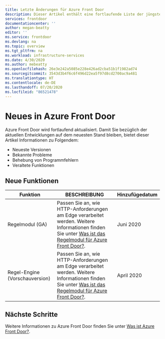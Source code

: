 ```yaml
---
title: Letzte Änderungen für Azure Front Door
description: Dieser Artikel enthält eine fortlaufende Liste der jüngsten Änderungen, die an Azure Front Door vorgenommen wurden.
services: frontdoor
documentationcenter: ''
author: megan-beatty
editor: ''
ms.service: frontdoor
ms.devlang: na
ms.topic: overview
ms.tgt_pltfrm: na
ms.workload: infrastructure-services
ms.date: 4/30/2020
ms.author: mebeatty
ms.openlocfilehash: 26e3e242a5085e228e426ad2cba51b1f1982ad74
ms.sourcegitcommit: 3543d3b4f6c6f496d22ea5f97d8cd2700ac9a481
ms.translationtype: HT
ms.contentlocale: de-DE
ms.lasthandoff: 07/20/2020
ms.locfileid: "86521478"
---
```

# <a name="whats-new-in-azure-front-door"></a>Neues in Azure Front Door

Azure Front Door wird fortlaufend aktualisiert. Damit Sie bezüglich der aktuellen Entwicklungen auf dem neuesten Stand bleiben, bietet dieser Artikel Informationen zu Folgendem:

- Neueste Versionen
- Bekannte Probleme
- Behebung von Programmfehlern
- Veraltete Funktionen

## <a name="new-features"></a>Neue Funktionen

|Funktion  |BESCHREIBUNG  |Hinzufügedatum  |
|---------|---------|---------|
| Regelmodul (GA) | Passen Sie an, wie HTTP-Anforderungen am Edge verarbeitet werden. Weitere Informationen finden Sie unter [Was ist das Regelmodul für Azure Front Door?](front-door-rules-engine.md). |Juni 2020 |
| Regel-Engine (Vorschauversion) | Passen Sie an, wie HTTP-Anforderungen am Edge verarbeitet werden. Weitere Informationen finden Sie unter [Was ist das Regelmodul für Azure Front Door?](front-door-rules-engine.md). |April 2020 |


## <a name="next-steps"></a>Nächste Schritte

Weitere Informationen zu Azure Front Door finden Sie unter [Was ist Azure Front Door?](front-door-overview.md).
